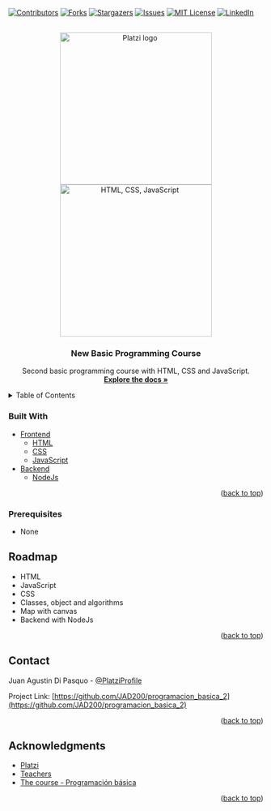 <div id="top">

  [![Contributors][contributors-shield]][contributors-url]
  [![Forks][forks-shield]][forks-url]
  [![Stargazers][stars-shield]][stars-url]
  [![Issues][issues-shield]][issues-url]
  [![MIT License][license-shield]][license-url]
  [![LinkedIn][linkedin-shield]][linkedin-url]

</div>

<!-- PROJECT LOGO -->
<br />
<div align="center">
  <a href="https://platzi.com" target="blank" referrerpolicy="no-referrer">
    <img src="https://bit.ly/3umJ0IW" alt="Platzi logo" width="300" >
    <img src="https://i.imgur.com/cKpNHU5.png" alt="HTML, CSS, JavaScript" width="300" >
  </a>

<h3 align="center">New Basic Programming Course</h3>

  <p align="center">
    Second basic programming course with HTML, CSS and JavaScript.
    <br />
    <a href="https://github.com/JAD200/programacion_basica_2" target="blank" referrerpolicy="no-referrer"><strong>Explore the docs »</strong></a>
</div>



<!-- TABLE OF CONTENTS -->
<details>
  <summary>Table of Contents</summary>
  <ol>
    <li><a href="#built-with">Built With</a></li>
    <li><a href="#prerequisites">Prerequisites</a></li>
    <li><a href="#roadmap">Roadmap</a></li>
    <li><a href="#contact">Contact</a></li>
  </ol>
</details>


### Built With
* [Frontend](https://es.wikipedia.org/wiki/Front_end_y_back_end)
  * [HTML](https://developer.mozilla.org/es/docs/Web/HTML)
  * [CSS](https://developer.mozilla.org/es/docs/Web/CSS)
  * [JavaScript](https://developer.mozilla.org/es/docs/Web/JavaScript)
* [Backend](https://es.wikipedia.org/wiki/Front_end_y_back_end)
  * [NodeJs](https://nodejs.org/es/)

<p align="right">(<a href="#top">back to top</a>)</p>



### Prerequisites

* None

<!-- ROADMAP -->
## Roadmap

- HTML
- JavaScript
- CSS
- Classes, object and algorithms
- Map with canvas
- Backend with NodeJs


<p align="right">(<a href="#top">back to top</a>)</p>


<!-- CONTACT -->
## Contact

Juan Agustin Di Pasquo - [@PlatziProfile](https://platzi.com/p/Juan_Di_Pasquo/)

Project Link: [https://github.com/JAD200/programacion_basica_2](https://github.com/JAD200/programacion_basica_2)

<p align="right">(<a href="#top">back to top</a>)</p>


<!-- ACKNOWLEDGMENTS -->
## Acknowledgments

* [Platzi](https://platzi.com/)
* [Teachers](https://platzi.com/profes/programming-teachers-top/)
* [The course - Programación básica](https://platzi.com/cursos/programacion-basica/)

<p align="right">(<a href="#top">back to top</a>)</p>


<!-- MARKDOWN LINKS & IMAGES -->
<!-- https://www.markdownguide.org/basic-syntax/#reference-style-links -->
[contributors-shield]: https://img.shields.io/github/contributors/JAD200/programacion_basica_2.svg?style=flat-square
[contributors-url]: https://github.com/JAD200/programacion_basica_2/graphs/contributors
[forks-shield]: https://img.shields.io/github/forks/JAD200/programacion_basica_2.svg?style=flat-square
[forks-url]: https://github.com/JAD200/programacion_basica_2/network/members
[stars-shield]: https://img.shields.io/github/stars/JAD200/programacion_basica_2.svg?style=flat-square
[stars-url]: https://github.com/JAD200/programacion_basica_2/stargazers
[issues-shield]: https://img.shields.io/github/issues/JAD200/programacion_basica_2.svg?style=flat-square
[issues-url]: https://github.com/JAD200/programacion_basica_2/issues
[license-shield]: https://img.shields.io/github/license/JAD200/programacion_basica_2.svg?style=flat-square
[license-url]: https://github.com/JAD200/programacion_basica_2/blob/master/LICENSE.txt
<!-- LinkedIn -->
[linkedin-shield]: https://img.shields.io/badge/-LinkedIn-black.svg?style=for-the-badge&logo=linkedin&colorB=blue
[linkedin-url]: https://linkedin.com/in/juan-agustin-di-pasquo-jad
